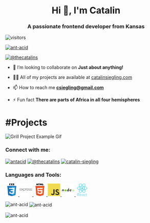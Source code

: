 <h1 align="center">Hi 👋, I'm Catalin</h1>
<h3 align="center">A passionate frontend developer from Kansas</h3>

![visitors](https://visitor-badge.glitch.me/badge?page_id=ant-acid.readme&left_color=black&right_color=blue)

<p align="left"> <a href="https://github.com/ryo-ma/github-profile-trophy"><img src="https://github-profile-trophy.vercel.app/?username=ant-acid" alt="ant-acid" /></a> </p>

<p align="left"> <a href="https://twitter.com/@thecatalins" target="blank"><img src="https://img.shields.io/twitter/follow/@thecatalins?logo=twitter&style=for-the-badge" alt="@thecatalins" /></a> </p>

- 👯 I’m looking to collaborate on **Just about anything!**

- 👨‍💻 All of my projects are available at [catalinsiegling.com](catalinsiegling.com)

- 📫 How to reach me **csiegling@gmail.com**

- ⚡ Fun fact **There are parts of Africa in all four hemispheres**

#Projects
=======================================================
<img src="https://imgur.com/a/ylXw7C8" alt="Grill Project Example Gif" height="400"/>

<h3 align="left">Connect with me:</h3>
<p align="left">
<a href="https://dev.to/antacid" target="blank"><img align="center" src="https://raw.githubusercontent.com/rahuldkjain/github-profile-readme-generator/master/src/images/icons/Social/devto.svg" alt="antacid" height="30" width="40" /></a>
<a href="https://twitter.com/@thecatalins" target="blank"><img align="center" src="https://raw.githubusercontent.com/rahuldkjain/github-profile-readme-generator/master/src/images/icons/Social/twitter.svg" alt="@thecatalins" height="30" width="40" /></a>
<a href="https://linkedin.com/in/catalin-siegling" target="blank"><img align="center" src="https://raw.githubusercontent.com/rahuldkjain/github-profile-readme-generator/master/src/images/icons/Social/linked-in-alt.svg" alt="catalin-siegling" height="30" width="40" /></a>
</p>

<h3 align="left">Languages and Tools:</h3>
<p align="left"> <a href="https://www.w3schools.com/css/" target="_blank" rel="noreferrer"> <img src="https://raw.githubusercontent.com/devicons/devicon/master/icons/css3/css3-original-wordmark.svg" alt="css3" width="40" height="40"/> </a> <a href="https://expressjs.com" target="_blank" rel="noreferrer"> <img src="https://raw.githubusercontent.com/devicons/devicon/master/icons/express/express-original-wordmark.svg" alt="express" width="40" height="40"/> </a> <a href="https://www.w3.org/html/" target="_blank" rel="noreferrer"> <img src="https://raw.githubusercontent.com/devicons/devicon/master/icons/html5/html5-original-wordmark.svg" alt="html5" width="40" height="40"/> </a> <a href="https://developer.mozilla.org/en-US/docs/Web/JavaScript" target="_blank" rel="noreferrer"> <img src="https://raw.githubusercontent.com/devicons/devicon/master/icons/javascript/javascript-original.svg" alt="javascript" width="40" height="40"/> </a> <a href="https://nodejs.org" target="_blank" rel="noreferrer"> <img src="https://raw.githubusercontent.com/devicons/devicon/master/icons/nodejs/nodejs-original-wordmark.svg" alt="nodejs" width="40" height="40"/> </a> <a href="https://reactjs.org/" target="_blank" rel="noreferrer"> <img src="https://raw.githubusercontent.com/devicons/devicon/master/icons/react/react-original-wordmark.svg" alt="react" width="40" height="40"/> </a> </p>

<p><img align="left" src="https://github-readme-stats.vercel.app/api/top-langs?username=ant-acid&show_icons=true&locale=en&layout=compact" alt="ant-acid" /></p>

<p>&nbsp;<img align="center" src="https://github-readme-stats.vercel.app/api?username=ant-acid&show_icons=true&locale=en" alt="ant-acid" /></p>

<p><img align="center" src="https://github-readme-streak-stats.herokuapp.com/?user=ant-acid&" alt="ant-acid" /></p>

